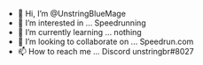 - 👋 Hi, I’m @UnstringBlueMage
- 👀 I’m interested in ... Speedrunning
- 🌱 I’m currently learning ... nothing
- 💞️ I’m looking to collaborate on ... Speedrun.com  
- 📫 How to reach me ... Discord unstringbr#8027

<!---
UnstringBlueMage/UnstringBlueMage is a ✨ special ✨ repository because its `README.md` (this file) appears on your GitHub profile.
You can click the Preview link to take a look at your changes.
--->
